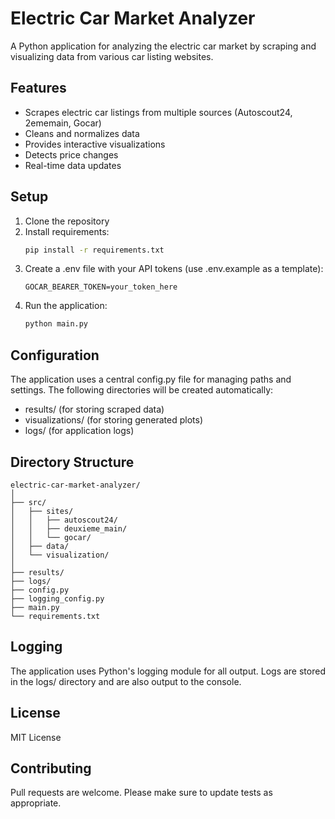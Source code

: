 # Electric Car Market Analyzer

A Python application for analyzing the electric car market by scraping and visualizing data from various car listing websites.

## Features
- Scrapes electric car listings from multiple sources (Autoscout24, 2ememain, Gocar)
- Cleans and normalizes data
- Provides interactive visualizations
- Detects price changes
- Real-time data updates

## Setup
1. Clone the repository
2. Install requirements:
   ```bash
   pip install -r requirements.txt
   ```
3. Create a .env file with your API tokens (use .env.example as a template):
   ```
   GOCAR_BEARER_TOKEN=your_token_here
   ```
4. Run the application:
   ```bash
   python main.py
   ```

## Configuration
The application uses a central config.py file for managing paths and settings. The following directories will be created automatically:
- results/ (for storing scraped data)
- visualizations/ (for storing generated plots)
- logs/ (for application logs)

## Directory Structure
```
electric-car-market-analyzer/
│
├── src/
│   ├── sites/
│   │   ├── autoscout24/
│   │   ├── deuxieme_main/
│   │   └── gocar/
│   ├── data/
│   └── visualization/
│
├── results/
├── logs/
├── config.py
├── logging_config.py
├── main.py
└── requirements.txt
```

## Logging
The application uses Python's logging module for all output. Logs are stored in the logs/ directory and are also output to the console.

## License
MIT License

## Contributing
Pull requests are welcome. Please make sure to update tests as appropriate.